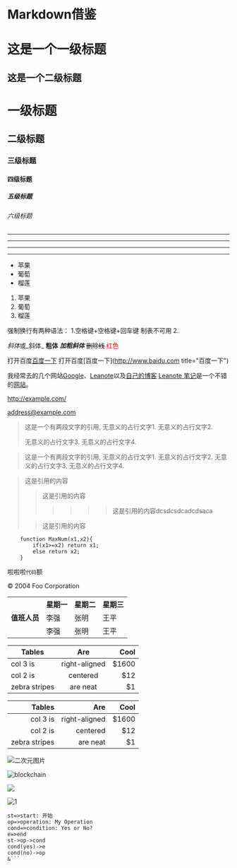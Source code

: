 # Markdown借鉴

这是一个一级标题
==========
这是一个二级标题
-----
# 一级标题
## 二级标题
### 三级标题
#### 四级标题
##### 五级标题
###### 六级标题

---
----
***
*****

- 苹果
- 葡萄
- 榴莲

1. 苹果
2. 葡萄
3. 榴莲

强制换行有两种语法：
1.空格键+空格键+回车键	制表不可用
2.<br/>

*斜体*或_斜体_
**粗体**
***加粗斜体***
~~删除线~~
<span style="color:red">红色</span>

打开百度[百度一下](http://www.baidu.com)
打开百度[百度一下](http://www.baidu.com title="百度一下")

我经常去的几个网站[Google][1]、[Leanote][2]以及[自己的博客][3]
[Leanote 笔记][2]是一个不错的[网站][]。

[1]:http://www.google.com "Google"
[2]:http://www.leanote.com "Leanote"
[3]:http://http://blog.leanote.com/freewalk "梵居闹市"
[网站]:http://http://blog.leanote.com/freewalk

<http://example.com/>

<address@example.com>

> 这是一个有两段文字的引用,
> 无意义的占行文字1.
> 无意义的占行文字2.
> 
> 无意义的占行文字3.
> 无意义的占行文字4.

> 这是一个有两段文字的引用,
无意义的占行文字1.
无意义的占行文字2.
> 无意义的占行文字3.
无意义的占行文字4.

>这是引用的内容
>>这是引用的内容
>>>>>>这是引用的内容dcsdcsdcadcdsaca
>
>>这是引用的内容

```
    function MaxNum(x1,x2){
        if(x1>=x2) return x1;
        else return x2;
    }
```
啦啦啦<code>代码</code>额

<div class="footer">
   © 2004 Foo Corporation
</div>

<table>
    <tr>
        <th rowspan="3">值班人员</th>
        <th>星期一</th>
        <th>星期二</th>
        <th>星期三</th>
    </tr>
    <tr>
        <td>李强</td>
        <td>张明</td>
        <td>王平</td>
    </tr>
    <tr>
        <td>李强</td>
        <td>张明</td>
        <td>王平</td>
    </tr>
</table>

| Tables        | Are           | Cool  |
| --------------|:-------------:| -----:|
| col 3 is      | right-aligned | $1600 |
| col 2 is      | centered      |   $12 |
| zebra stripes | are neat      |    $1 |

| Tables        | Are           | Cool  |
| --------------:|-------------:| -----:|
| col 3 is      | right-aligned | $1600 |
| col 2 is      | centered      |   $12 |
| zebra stripes | are neat      |    $1 |

![二次元图片](https://www.cnblogs.com/images/cnblogs_com/kongw/1443152/o_back1.png "二次元图片")

![blockchain](https://ss0.bdstatic.com/70cFvHSh_Q1YnxGkpoWK1HF6hhy/it/u=702257389,1274025419&fm=27&gp=0.jpg "区块链")

![](http://upload-images.jianshu.io/upload_images/259-0ad0d0bfc1c608b6.jpg?imageMogr2/auto-orient/strip%7CimageView2/2/w/1240)

![1](http://latex.codecogs.com/gif.latex?\prod%20\(n_{i}\)+1)

```flow
st=>start: 开始
op=>operation: My Operation
cond=>condition: Yes or No?
e=>end
st->op->cond
cond(yes)->e
cond(no)->op
&```

